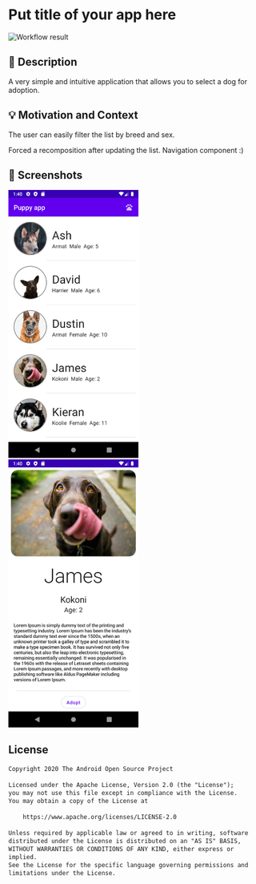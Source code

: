 # Put title of your app here

<!--- Replace <OWNER> with your Github Username and <REPOSITORY> with the name of your repository. -->
<!--- You can find both of these in the url bar when you open your repository in github. -->
![Workflow result](https://github.com/gszesiek/Week-1---Puppy-adoption-app/workflows/Check/badge.svg)


## :scroll: Description
<!--- Describe your app in one or two sentences -->
A very simple and intuitive application that allows you to select a dog for adoption.


## :bulb: Motivation and Context
<!--- Optionally point readers to interesting parts of your submission. -->
The user can easily filter the list by breed and sex.
<!--- What are you especially proud of? -->
Forced a recomposition after updating the list.
Navigation component :)

## :camera_flash: Screenshots
<!-- You can add more screenshots here if you like -->
<img src="/results/screenshot_1.png" width="260">&emsp;<img src="/results/screenshot_2.png" width="260">

## License
```
Copyright 2020 The Android Open Source Project

Licensed under the Apache License, Version 2.0 (the "License");
you may not use this file except in compliance with the License.
You may obtain a copy of the License at

    https://www.apache.org/licenses/LICENSE-2.0

Unless required by applicable law or agreed to in writing, software
distributed under the License is distributed on an "AS IS" BASIS,
WITHOUT WARRANTIES OR CONDITIONS OF ANY KIND, either express or implied.
See the License for the specific language governing permissions and
limitations under the License.
```
